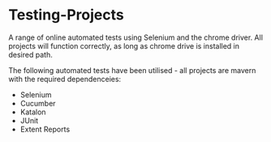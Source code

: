 # Testing-Projects
A range of online automated tests using Selenium and the chrome driver.
All projects will function correctly, as long as chrome drive is installed in desired path.

The following automated tests have been utilised - all projects are mavern with the required dependenceies:
   - Selenium
   - Cucumber
   - Katalon
   - JUnit
   - Extent Reports

